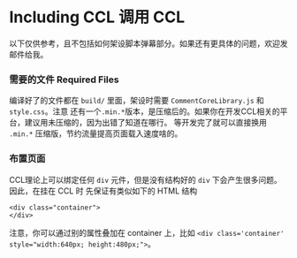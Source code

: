 # Including CCL 调用 CCL
以下仅供参考，且不包括如何架设脚本弹幕部分。如果还有更具体的问题，欢迎发邮件给我。

### 需要的文件 Required Files
编译好了的文件都在 `build/` 里面，架设时需要 `CommentCoreLibrary.js` 和 `style.css`。注意
还有一个`.min.*`版本，是压缩后的。如果你在开发CCL相关的平台，建议用未压缩的，因为出错了知道在哪行。
等开发完了就可以直接换用 `.min.*` 压缩版，节约流量提高页面载入速度啥的。

### 布置页面
CCL理论上可以绑定任何 `div` 元件，但是没有结构好的 `div` 下会产生很多问题。因此，在挂在 CCL 时
先保证有类似如下的 HTML 结构 

    <div class="container">
    </div>
    
注意，你可以通过别的属性叠加在 container 上，比如 `<div class='container' style="width:640px; height:480px;">`。

